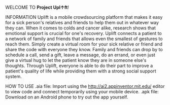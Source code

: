WELCOME TO **Project Upl↑ft**!

INFORMATION
Uplift is a mobile crowdsourcing platform that makes it easy for a sick person's relatives and friends to help them out in whatever way they can. 
When it comes to colds and cancer alike, research shows that emotional support is crucial for one's recovery. 
Uplift connects a patient to a network of family and friends that allows even the smallest of gestures to reach them. 
Simply create a virtual room for your sick relative or friend and share the code with everyone they know. 
Family and friends can drop by to schedule a call, send a gift, leave a message, do an errand, or even just give a virtual hug to let the patient know they are in someone else's thoughts. 
Through Uplift, everyone is able to do their part to improve a patient's quality of life while providing them with a strong social support system. 

HOW TO USE
.aia file: Import using the http://ai2.appinventor.mit.edu/ editor to view code and connect temporarily using your mobile device.
.apk file: Download on an Android phone to try out the app yourself.


